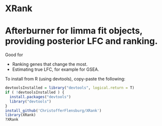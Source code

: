 # XRank
# Afterburner for limma fit objects, providing posterior LFC and ranking.
Good for
- Ranking genes that change the most.
- Estimating true LFC, for example for GSEA.

To install from R (using devtools), copy-paste the following:

```R
devtoolsInstalled = library("devtools", logical.return = T)
if ( !devtoolsInstalled ) {
  install.packages("devtools")
  library("devtools")
}
install_github('ChristofferFlensburg/XRank')
library(XRank)
?XRank
```
